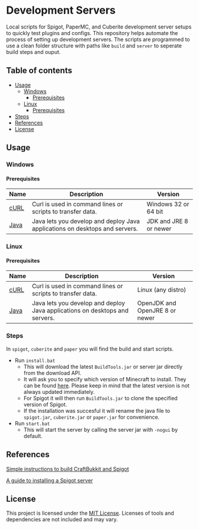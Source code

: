 # Development Servers
Local scripts for Spigot, PaperMC, and Cuberite development server setups to quickly test plugins and configs. This repository helps automate the process of setting up development servers. The scripts are programmed to use a clean folder structure with paths like `build` and `server` to seperate build steps and ouput.

## Table of contents
- [Usage](#usage)
    - [Windows](#windows)
        - [Prerequisites](#prerequisites)
    - [Linux](#linux)
        - [Prerequisites](#prerequisites)
- [Steps](#steps)
- [References](#references)
- [License](#license)

## Usage
### Windows
#### Prerequisites
Name | Description | Version
------------ | ------------- | -------------
[cURL](https://curl.haxx.se/) | Curl is used in command lines or scripts to transfer data. | Windows 32 or 64 bit
[Java](https://www.oracle.com/technetwork/java/javase/overview/index.html) | Java lets you develop and deploy Java applications on desktops and servers. | JDK and JRE 8 or newer

### Linux
#### Prerequisites
Name | Description | Version
------------ | ------------- | -------------
[cURL](https://curl.haxx.se/) | Curl is used in command lines or scripts to transfer data. | Linux (any distro)
[Java](https://openjdk.java.net/) | Java lets you develop and deploy Java applications on desktops and servers. | OpenJDK and OpenJRE 8 or newer

### Steps
In `spigot`, `cuberite` and `paper` you will find the build and start scripts. 
* Run `install.bat`
    * This will download the latest `BuildTools.jar` or server jar directly from the download API.
    * It will ask you to specify which version of Minecraft to install. They can be found [here](https://www.spigotmc.org/wiki/buildtools/#versions). Please keep in mind that the latest version is not always updated immediately.
    * For Spigot it will then run `BuildTools.jar` to clone the specified version of Spigot.
    * If the installation was succesful it will rename the java file to `spigot.jar`, `cuberite.jar` or `paper.jar` for convenience.
* Run `start.bat`
    * This will start the server by calling the server jar with `-nogui` by default.

## References
[Simple instructions to build CraftBukkit and Spigot](https://www.spigotmc.org/wiki/buildtools/)

[A guide to installing a Spigot server](https://www.spigotmc.org/wiki/spigot-installation/)

## License
This project is licensed under the [MIT License](https://github.com/Gloryrock/Development-server/blob/master/LICENSE.md).
Licenses of tools and dependencies are not included and may vary.
